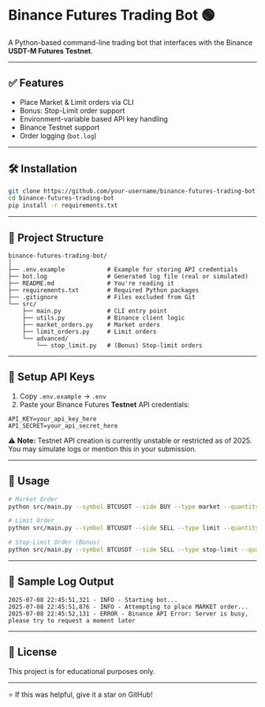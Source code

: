 # Binance Futures Trading Bot 🟢

A Python-based command-line trading bot that interfaces with the Binance **USDT-M Futures Testnet**.

---

## ✅ Features

- Place Market & Limit orders via CLI
- Bonus: Stop-Limit order support
- Environment-variable based API key handling
- Binance Testnet support
- Order logging (`bot.log`)

---

## 🛠 Installation

```bash
git clone https://github.com/your-username/binance-futures-trading-bot.git
cd binance-futures-trading-bot
pip install -r requirements.txt
```

---

## 📁 Project Structure

```
binance-futures-trading-bot/
│
├── .env.example            # Example for storing API credentials
├── bot.log                 # Generated log file (real or simulated)
├── README.md               # You're reading it
├── requirements.txt        # Required Python packages
├── .gitignore              # Files excluded from Git
└── src/
    ├── main.py             # CLI entry point
    ├── utils.py            # Binance client logic
    ├── market_orders.py    # Market orders
    ├── limit_orders.py     # Limit orders
    └── advanced/
        └── stop_limit.py   # (Bonus) Stop-limit orders
```

---

## 🔐 Setup API Keys

1. Copy `.env.example` → `.env`
2. Paste your Binance Futures **Testnet** API credentials:

```
API_KEY=your_api_key_here
API_SECRET=your_api_secret_here
```

⚠️ **Note:** Testnet API creation is currently unstable or restricted as of 2025. You may simulate logs or mention this in your submission.

---

## 🚀 Usage

```bash
# Market Order
python src/main.py --symbol BTCUSDT --side BUY --type market --quantity 0.01

# Limit Order
python src/main.py --symbol BTCUSDT --side SELL --type limit --quantity 0.01 --price 108000

# Stop-Limit Order (Bonus)
python src/main.py --symbol BTCUSDT --side SELL --type stop-limit --quantity 0.01 --stop_price 107000 --price 106800
```

---

## 📝 Sample Log Output

```
2025-07-08 22:45:51,321 - INFO - Starting bot...
2025-07-08 22:45:51,876 - INFO - Attempting to place MARKET order...
2025-07-08 22:45:52,131 - ERROR - Binance API Error: Server is busy, please try to request a moment later
```
---

## 📘 License

This project is for educational purposes only.

---

⭐ If this was helpful, give it a star on GitHub!
